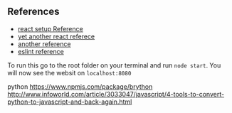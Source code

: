 ## References

* [react setup Reference](https://www.codementor.io/tamizhvendan/beginner-guide-setup-reactjs-environment-npm-babel-6-webpack-du107r9zr)
* [yet another react referece](http://andrewhfarmer.com/build-your-own-starter/#8-done)
* [another reference](https://scotch.io/tutorials/react-on-the-server-for-beginners-build-a-universal-react-and-node-app)
* [eslint reference](https://www.robinwieruch.de/react-eslint-webpack-babel/)


To run this go to the root folder on your terminal and run `node start`.
You will now see the websit on `localhost:8080`

python
https://www.npmjs.com/package/brython
http://www.infoworld.com/article/3033047/javascript/4-tools-to-convert-python-to-javascript-and-back-again.html
